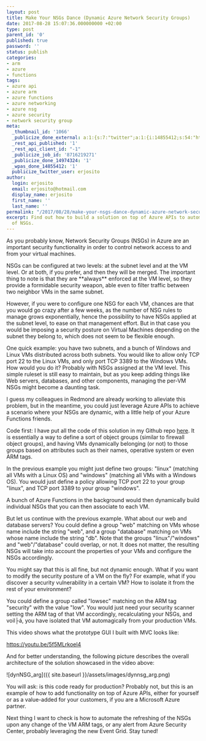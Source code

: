 ```yaml
---
layout: post
title: Make Your NSGs Dance (Dynamic Azure Network Security Groups)
date: 2017-08-28 15:07:36.000000000 +02:00
type: post
parent_id: '0'
published: true
password: ''
status: publish
categories:
- arm
- azure
- functions
tags:
- azure api
- azure arm
- azure functions
- azure networking
- azure nsg
- azure security
- network security group
meta:
  _thumbnail_id: '1066'
  _publicize_done_external: a:1:{s:7:"twitter";a:1:{i:14855412;s:54:"https://twitter.com/erjosito/status/902170812026937344";}}
  _rest_api_published: '1'
  _rest_api_client_id: "-1"
  _publicize_job_id: '8716219271'
  _publicize_done_14974324: '1'
  _wpas_done_14855412: '1'
  publicize_twitter_user: erjosito
author:
  login: erjosito
  email: erjosito@hotmail.com
  display_name: erjosito
  first_name: ''
  last_name: ''
permalink: "/2017/08/28/make-your-nsgs-dance-dynamic-azure-network-security-groups/"
excerpt: Find out how to build a solution on top of Azure APIs to automate the creation
  of NSGs.
---
```

As you probably know, Network Security Groups (NSGs) in Azure are an important security functionality in order to control network access to and from your virtual machines.

NSGs can be configured at two levels: at the subnet level and at the VM level. Or at both, if you prefer, and then they will be merged. The important thing to note is that they are \*\*always\*\* enforced at the VM level, so they provide a formidable security weapon, able even to filter traffic between two neighbor VMs in the same subnet.

However, if you were to configure one NSG for each VM, chances are that you would go crazy after a few weeks, as the number of NSG rules to manage grows exponentially, hence the possibility to have NSGs applied at the subnet level, to ease on that management effort. But in that case you would be imposing a security posture on Virtual Machines depending on the subnet they belong to, which does not seem to be flexible enough.

One quick example: you have two subnets, and a bunch of Windows and Linux VMs distributed across both subnets. You would like to allow only TCP port 22 to the Linux VMs, and only port TCP 3389 to the Windows VMs. How would you do it? Probably with NSGs assigned at the VM level. This simple ruleset is still easy to maintain, but as you keep adding things like Web servers, databases, and other components, managing the per-VM NSGs might become a daunting task.

I guess my colleagues in Redmond are already working to alleviate this problem, but in the meantime, you could just leverage Azure APIs to achieve a scenario where your NSGs are dynamic, with a little help of your Azure Functions friends.

Code first: I have put all the code of this solution in my Github repo [here](https://github.com/erjosito/dynamicNSG). It is essentially a way to define a sort of object groups (similar to firewall object groups), and having VMs dynamically belonging (or not) to those groups based on attributes such as their names, operative system or even ARM tags.

In the previous example you might just define two groups: "linux" (matching all VMs with a Linux OS) and "windows" (matching all VMs with a Windows OS). You would just define a policy allowing TCP port 22 to your group "linux", and TCP port 3389 to your group "windows".

A bunch of Azure Functions in the background would then dynamically build individual NSGs that you can then associate to each VM.

But let us continue with the previous example. What about our web and database servers? You could define a group "web" matching on VMs whose name include the string "web", and a group "database" matching on VMs whose name include the string "db". Note that the groups "linux"/"windows" and "web"/"database" could overlap, or not. It does not matter, the resulting NSGs will take into account the properties of your VMs and configure the NSGs accordingly.

You might say that this is all fine, but not dynamic enough. What if you want to modify the security posture of a VM on the fly? For example, what if you discover a security vulnerability in a certain VM? How to isolate it from the rest of your environment?

You could define a group called "lowsec" matching on the ARM tag "security" with the value "low". You would just need your security scanner setting the ARM tag of that VM accordingly, recalculating your NSGs, and voil├á, you have isolated that VM automagically from your production VMs.

This video shows what the prototype GUI I built with MVC looks like:

https://youtu.be/5f5MLrkoel4

And for better understanding, the following picture describes the overall architecture of the solution showcased in the video above:

![dynNSG_arg]({{ site.baseurl }}/assets/images/dynnsg_arg.png)

You will ask: is this code ready for production? Probably not, but this is an example of how to add functionality on top of Azure APIs, either for yourself or as a value-added for your customers, if you are a Microsoft Azure partner.

Next thing I want to check is how to automate the refreshing of the NSGs upon any change of the VM ARM tags, or any alert from Azure Security Center, probably leveraging the new Event Grid. Stay tuned!

